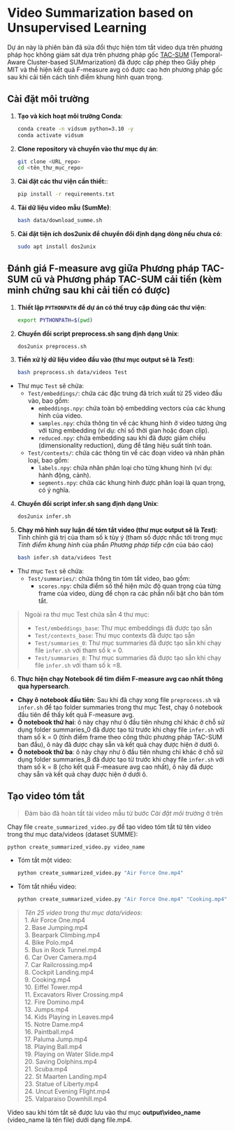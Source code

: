 # Video Summarization based on Unsupervised Learning

Dự án này là phiên bản đã sửa đổi thực hiện tóm tắt video dựa trên phương pháp học không giám sát dựa trên phương pháp gốc [TAC-SUM](https://github.com/hcmus-thesis-gulu/TAC-SUM/tree/main) (Temporal-Aware Cluster-based SUMmarization) đã được cấp phép theo Giấy phép MIT và thể hiện kết quả F-measure avg có được cao hơn phương pháp gốc sau khi cải tiến cách tính điểm khung hình quan trọng.

## Cài đặt môi trường
1. **Tạo và kích hoạt môi trường Conda**:
    ```bash
    conda create -n vidsum python=3.10 -y
    conda activate vidsum
2. **Clone repository và chuyển vào thư mục dự án**:
   ```bash
   git clone <URL_repo>
   cd <tên_thư_mục_repo>
3. **Cài đặt các thư viện cần thiết:**:
    ```bash
    pip install -r requirements.txt
4. **Tải dữ liệu video mẫu (SumMe)**:
    ```bash
    bash data/download_summe.sh
5. **Cài đặt tiện ích dos2unix để chuyển đổi định dạng dòng nếu chưa có**:
    ```bash 
    sudo apt install dos2unix
## Đánh giá F-measure avg giữa Phương pháp TAC-SUM cũ và Phương pháp TAC-SUM cải tiến (kèm minh chứng sau khi cải tiến có được)
1. **Thiết lập `PYTHONPATH` để dự án có thể truy cập đúng các thư viện**:
    ```bash
    export PYTHONPATH=$(pwd)   
2. **Chuyển đổi script preprocess.sh sang định dạng Unix**:
    ```bash
    dos2unix preprocess.sh
3. **Tiền xử lý dữ liệu video đầu vào (thư mục output sẽ là *Test*)**:
    ```bash
    bash preprocess.sh data/videos Test
- Thư mục `Test` sẽ chứa:
     - `Test/embeddings/`: chứa các đặc trưng đã trích xuất từ 25 video đầu vào, bao gồm:
         - `embeddings.npy`: chứa toàn bộ embedding vectors của các khung hình của video.
         - `samples.npy`: chứa thông tin về các khung hình ở video tương ứng với từng embedding (ví dụ: chỉ số thời gian hoặc đoạn clip).
         - `reduced.npy`: chứa embedding sau khi đã được giảm chiều (dimensionality reduction), dùng để tăng hiệu suất tính toán.
    - `Test/contexts/`: chứa các thông tin về các đoạn video và nhãn phân loại, bao gồm:
         - `labels.npy`: chứa nhãn phân loại cho từng khung hình (ví dụ: hành động, cảnh).
         - `segments.npy`: chứa các khung hình được phân loại là quan trọng, có ý nghĩa.
4. **Chuyển đổi script infer.sh sang định dạng Unix**:
    ```bash
    dos2unix infer.sh
5. **Chạy mô hình suy luận để tóm tắt video (thư mục output sẽ là *Test*)**: Tinh chỉnh giá trị của tham số k tùy ý (tham số được nhắc tới trong mục *Tính điểm khung hình* của phần *Phương pháp tiếp cận* của báo cáo)
    ```bash
    bash infer.sh data/videos Test
 - Thư mục `Test` sẽ chứa:
     - `Test/summaries/`: chứa thông tin tóm tắt video, bao gồm:
         - `scores.npy`: chứa điểm số thể hiện mức độ quan trọng của từng frame của video, dùng để chọn ra các phần nổi bật cho bản tóm tắt.


> Ngoài ra thư mục Test chứa sẵn 4 thư mục:
> - `Test/embeddings_base`: Thư mục embeddings đã được tạo sẵn
> - `Test/contexts_base`: Thư mục contexts đã được tạo sẵn
> - `Test/summaries_0`: Thư mục summaries đã được tạo sẵn khi chạy file `infer.sh` với tham số k = 0.
> - `Test/summaries_8`: Thư mục summaries đã được tạo sẵn khi chạy file `infer.sh` với tham số k =8.
6. **Thực hiện chạy Notebook để tìm điểm F-measure avg cao nhất thông qua hypersearch**.
* **Chạy ô notebook đầu tiên**: Sau khi đã chạy xong file `preprocess.sh` và `infer.sh` để tạo folder summaries trong thư mục Test, chạy ô notebook đầu tiên để thấy kết quả F-measure avg.
* **Ô notebook thứ hai**: ô này chạy như ô đầu tiên nhưng chỉ khác ở chỗ sử dụng folder summaries_0 đã được tạo từ trước khi chạy file `infer.sh` với tham số k = 0 (tính điểm frame theo công thức phương pháp TAC-SUM ban đầu), ô này đã được chạy sẵn và kết quả chạy được hiện ở dưới ô.
* **Ô notebook thứ ba**: ô này chạy như ô đầu tiên nhưng chỉ khác ở chỗ sử dụng folder summaries_8 đã được tạo từ trước khi chạy file `infer.sh` với tham số k = 8 (cho kết quả F-measure avg cao nhất), ô này đã được chạy sẵn và kết quả chạy được hiện ở dưới ô.

## Tạo video tóm tắt
> Đảm bảo đã hoàn tất tải video mẫu từ bước *Cài đặt môi trường* ở trên 

Chạy file `create_summarized_video.py` để tạo video tóm tắt từ tên video trong thư mục data/videos (dataset SUMME):

    python create_summarized_video.py video_name
* Tóm tắt một video:
    ```bash
    python create_summarized_video.py "Air Force One.mp4"
* Tóm tắt nhiều video:
    ```bash
    python create_summarized_video.py "Air Force One.mp4" "Cooking.mp4" "Scuba.mp4"
> *Tên 25 video trong thư mục data/videos*:<br>
    1. Air Force One.mp4  
    2. Base Jumping.mp4  
    3. Bearpark Climbing.mp4  
    4. Bike Polo.mp4  
    5. Bus in Rock Tunnel.mp4  
    6. Car Over Camera.mp4  
    7. Car Railcrossing.mp4  
    8. Cockpit Landing.mp4  
    9. Cooking.mp4  
    10. Eiffel Tower.mp4  
    11. Excavators River Crossing.mp4  
    12. Fire Domino.mp4  
    13. Jumps.mp4  
    14. Kids Playing in Leaves.mp4  
    15. Notre Dame.mp4  
    16. Paintball.mp4  
    17. Paluma Jump.mp4  
    18. Playing Ball.mp4  
    19. Playing on Water Slide.mp4  
    20. Saving Dolphins.mp4  
    21. Scuba.mp4  
    22. St Maarten Landing.mp4  
    23. Statue of Liberty.mp4  
    24. Uncut Evening Flight.mp4  
    25. Valparaiso Downhill.mp4 

Video sau khi tóm tắt sẽ được lưu vào thư mục **output\video_name** (video_name là tên file) dưới dạng file.mp4.

